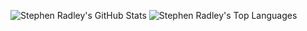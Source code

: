 ![Stephen Radley's GitHub Stats](https://github-readme-stats.vercel.app/api?username=sradley&count_private=true&show_icons=true&hide=contribs&line_height=24)
![Stephen Radley's Top Languages](https://github-readme-stats.vercel.app/api/top-langs/?username=sradley&langs_count=6&layout=compact&hide=html)
